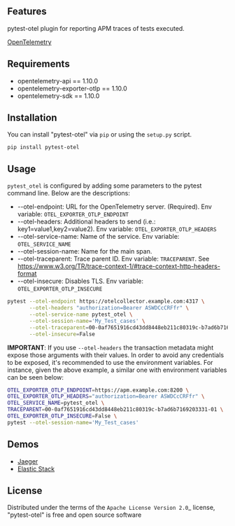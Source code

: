 
Features
--------

pytest-otel plugin for reporting APM traces of tests executed.

[OpenTelemetry](https://opentelemetry.io/docs/)

Requirements
------------

* opentelemetry-api == 1.10.0
* opentelemetry-exporter-otlp == 1.10.0
* opentelemetry-sdk == 1.10.0


Installation
------------

You can install "pytest-otel" via `pip` or using the `setup.py` script.

```
pip install pytest-otel
```

Usage
-----

`pytest_otel` is configured by adding some parameters to the pytest command line. Below are the descriptions:

* --otel-endpoint: URL for the OpenTelemetry server. (Required). Env variable: `OTEL_EXPORTER_OTLP_ENDPOINT`
* --otel-headers: Additional headers to send (i.e.: key1=value1,key2=value2). Env variable: `OTEL_EXPORTER_OTLP_HEADERS`
* --otel-service-name: Name of the service. Env variable: `OTEL_SERVICE_NAME`
* --otel-session-name: Name for the main span.
* --otel-traceparent: Trace parent ID. Env variable: `TRACEPARENT`. See https://www.w3.org/TR/trace-context-1/#trace-context-http-headers-format
* --otel-insecure: Disables TLS. Env variable: `OTEL_EXPORTER_OTLP_INSECURE`

```bash
pytest --otel-endpoint https://otelcollector.example.com:4317 \
       --otel-headers "authorization=Bearer ASWDCcCRFfr" \
       --otel-service-name pytest_otel \
       --otel-session-name='My_Test_cases' \
       --otel-traceparent=00-0af7651916cd43dd8448eb211c80319c-b7ad6b7169203331-01 \
       --otel-insecure=False
```

**IMPORTANT**: If you use `--otel-headers` the transaction metadata might expose those arguments
with their values. In order to avoid any credentials to be exposed, it's recommended to use the environment variables.
For instance, given the above example, a similar one with environment variables can be seen below:

```bash
OTEL_EXPORTER_OTLP_ENDPOINT=https://apm.example.com:8200 \
OTEL_EXPORTER_OTLP_HEADERS="authorization=Bearer ASWDCcCRFfr" \
OTEL_SERVICE_NAME=pytest_otel \
TRACEPARENT=00-0af7651916cd43dd8448eb211c80319c-b7ad6b7169203331-01 \
OTEL_EXPORTER_OTLP_INSECURE=False \
pytest --otel-session-name='My_Test_cases'
```

Demos
-----

* [Jaeger](https://github.com/elastic/apm-pipeline-library/tree/main/resources/scripts/pytest_otel/docs/demos/jaeger/README.md)
* [Elastic Stack](https://github.com/elastic/apm-pipeline-library/tree/main/resources/scripts/pytest_otel/docs/demos/elastic/README.md)

License
-------

Distributed under the terms of the `Apache License Version 2.0`_ license, "pytest-otel" is free and open source software
